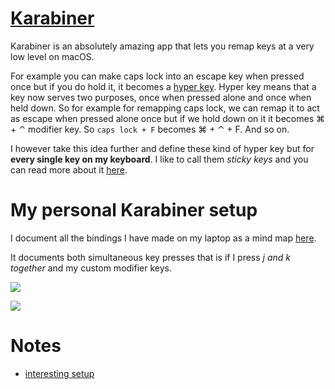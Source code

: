 # [Karabiner](https://github.com/tekezo/Karabiner-Elements)
Karabiner is an absolutely amazing app that lets you remap keys at a very low level on macOS. 

For example you can make caps lock into an escape key when pressed once but if you do hold it, it becomes a [hyper key](http://brettterpstra.com/2017/06/15/a-hyper-key-with-karabiner-elements-full-instructions/). Hyper key means that a key now serves two purposes, once when pressed alone and once when held down. So for example for remapping caps lock, we can remap it to act as escape when pressed alone once but if we hold down on it it becomes ⌘ + ⌃ modifier key. So `caps lock + F` becomes ⌘ + ⌃ + F. And so on.

I however take this idea further and define these kind of hyper key but for __every single key on my keyboard__. I like to call them _sticky keys_ and you can read more about it [here](./sticky-keys.md).

# My personal Karabiner setup
I document all the bindings I have made on my laptop as a mind map [here](https://my.mindnode.com/c7EmmKvaxCyCEuTzcpkGB4MGeLpWdR8nsJK4rjDh).

It documents both simultaneous key presses that is if I press _j and k together_ and my custom modifier keys. 

![](https://i.imgur.com/u12aP4C.png)

![](https://i.imgur.com/FWI0VK4.png)

# Notes
- [interesting setup](https://github.com/dunkarooftop/thought/blob/master/keymaps.org)
